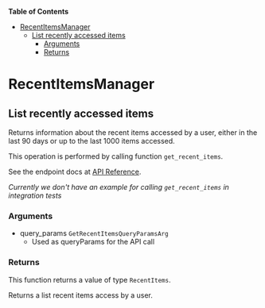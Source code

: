 <!-- START doctoc generated TOC please keep comment here to allow auto update -->
<!-- DON'T EDIT THIS SECTION, INSTEAD RE-RUN doctoc TO UPDATE -->
**Table of Contents**

- [RecentItemsManager](#recentitemsmanager)
  - [List recently accessed items](#list-recently-accessed-items)
    - [Arguments](#arguments)
    - [Returns](#returns)

<!-- END doctoc generated TOC please keep comment here to allow auto update -->

# RecentItemsManager

## List recently accessed items

Returns information about the recent items accessed
by a user, either in the last 90 days or up to the last
1000 items accessed.

This operation is performed by calling function `get_recent_items`.

See the endpoint docs at
[API Reference](https://developer.box.com/reference/get-recent-items/).

*Currently we don't have an example for calling `get_recent_items` in integration tests*

### Arguments

- query_params `GetRecentItemsQueryParamsArg`
  - Used as queryParams for the API call


### Returns

This function returns a value of type `RecentItems`.

Returns a list recent items access by a user.



